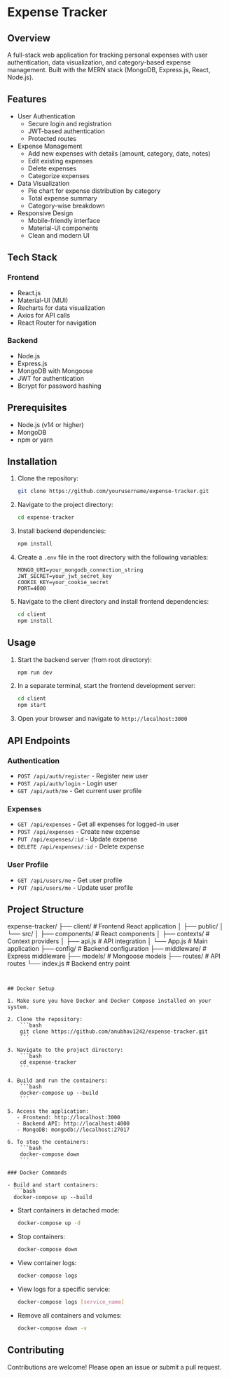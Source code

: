 # Expense Tracker

## Overview
A full-stack web application for tracking personal expenses with user authentication, data visualization, and category-based expense management. Built with the MERN stack (MongoDB, Express.js, React, Node.js).

## Features
- User Authentication
  - Secure login and registration
  - JWT-based authentication
  - Protected routes
- Expense Management
  - Add new expenses with details (amount, category, date, notes)
  - Edit existing expenses
  - Delete expenses
  - Categorize expenses
- Data Visualization
  - Pie chart for expense distribution by category
  - Total expense summary
  - Category-wise breakdown
- Responsive Design
  - Mobile-friendly interface
  - Material-UI components
  - Clean and modern UI

## Tech Stack
### Frontend
- React.js
- Material-UI (MUI)
- Recharts for data visualization
- Axios for API calls
- React Router for navigation

### Backend
- Node.js
- Express.js
- MongoDB with Mongoose
- JWT for authentication
- Bcrypt for password hashing

## Prerequisites
- Node.js (v14 or higher)
- MongoDB
- npm or yarn

## Installation

1. Clone the repository:
    ```bash
    git clone https://github.com/yourusername/expense-tracker.git
    ```

2. Navigate to the project directory:
    ```bash
    cd expense-tracker
    ```

3. Install backend dependencies:
    ```bash
    npm install
    ```

4. Create a `.env` file in the root directory with the following variables:
    ```
    MONGO_URI=your_mongodb_connection_string
    JWT_SECRET=your_jwt_secret_key
    COOKIE_KEY=your_cookie_secret
    PORT=4000
    ```

5. Navigate to the client directory and install frontend dependencies:
    ```bash
    cd client
    npm install
    ```

## Usage

1. Start the backend server (from root directory):
    ```bash
    npm run dev
    ```

2. In a separate terminal, start the frontend development server:
    ```bash
    cd client
    npm start
    ```

3. Open your browser and navigate to `http://localhost:3000`

## API Endpoints

### Authentication
- `POST /api/auth/register` - Register new user
- `POST /api/auth/login` - Login user
- `GET /api/auth/me` - Get current user profile

### Expenses
- `GET /api/expenses` - Get all expenses for logged-in user
- `POST /api/expenses` - Create new expense
- `PUT /api/expenses/:id` - Update expense
- `DELETE /api/expenses/:id` - Delete expense

### User Profile
- `GET /api/users/me` - Get user profile
- `PUT /api/users/me` - Update user profile

## Project Structure

expense-tracker/
├── client/                 # Frontend React application
│   ├── public/
│   └── src/
│       ├── components/     # React components
│       ├── contexts/      # Context providers
│       ├── api.js         # API integration
│       └── App.js         # Main application
├── config/                # Backend configuration
├── middleware/           # Express middleware
├── models/              # Mongoose models
├── routes/              # API routes
└── index.js            # Backend entry point
```


## Docker Setup

1. Make sure you have Docker and Docker Compose installed on your system.

2. Clone the repository:
    ```bash
    git clone https://github.com/anubhav1242/expense-tracker.git
    ```

3. Navigate to the project directory:
    ```bash
    cd expense-tracker
    ```

4. Build and run the containers:
    ```bash
    docker-compose up --build
    ```

5. Access the application:
   - Frontend: http://localhost:3000
   - Backend API: http://localhost:4000
   - MongoDB: mongodb://localhost:27017

6. To stop the containers:
    ```bash
    docker-compose down
    ```

### Docker Commands

- Build and start containers:
  ```bash
  docker-compose up --build
  ```

- Start containers in detached mode:
  ```bash
  docker-compose up -d
  ```

- Stop containers:
  ```bash
  docker-compose down
  ```

- View container logs:
  ```bash
  docker-compose logs
  ```

- View logs for a specific service:
  ```bash
  docker-compose logs [service_name]
  ```

- Remove all containers and volumes:
  ```bash
  docker-compose down -v
  ```

## Contributing
Contributions are welcome! Please open an issue or submit a pull request.